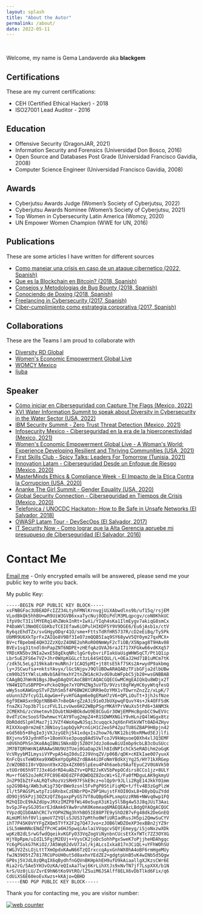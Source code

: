 ```yaml
---
layout: splash
title: "About the Autor"
permalink: /about/
date: 2022-05-11
---
```


<br>

Welcome, my name is Gema Landaverde aka **blackgem**

## Certifications

These are my current certifications:

- CEH (Certified Ethical Hacker) - 2018 
- ISO27001 Lead Auditor - 2016

## Education

- Offensive Security (DragonJAR, 2021)
- Information Security and Forensics (Universidad Don Bosco, 2016)
- Open Source and Databases Post Grade (Universidad Francisco Gavidia, 2008) 
- Computer Science Engineer (Universidad Francisco Gavidia, 2008)


## Awards 

- Cyberjutsu Awards Judge (Women’s Society of Cyberjutsu, 2022)
- Cyberjutsu Awards Nominee (Women’s Society of Cyberjutsu, 2021)
- Top Women in Cybersecurity Latin America (Womcy, 2020)
- UN Empower Women Champion (WWE for UN, 2016)


## Publications

These are some articles I have written for different sources

- [Como manejar una crisis en caso de un ataque cibernetico (2022, Spanish)](https://drive.google.com/file/d/149V12IplW9cdqEPpQ9axW1iU5-XiLsL0/view)
- [Que es la Blockchain en Bitcoin? (2018, Spanish)](https://issuu.com/noiseciberseguridad/docs/revista_noise_8)
- [Consejos y Metodologias de Bug Bounty (2018, Spanish)](https://issuu.com/noiseciberseguridad/docs/revista_noise_6)
- [Conociendo de Doxing (2018, Spanish)](https://issuu.com/noiseciberseguridad/docs/revista_febrero_2018)
- [Freelancing in Cybersecurity (2017, Spanish)](https://issuu.com/noiseciberseguridadla/docs/1.revista_20agosto_202017_20noise)
- [Ciber-cumplimiento como estrategia corporativa (2017, Spanish)](https://issuu.com/noiseciberseguridadla/docs/revista_noise_-_octubre)

  
## Collaborations

These are the Teams I am proud to collaborate with

- [Diversity RD Global](http://diversityrd.com/wp/consultants/)
- [Women's Economic Empowerment Global Live](https://es.weegloballive.com/)
- [WOMCY Mexico](https://www.womcy.org/es/inicio/)
- [Ijuba](http://www.ijuba.solutions/epayments/) 

## Speaker

- [Cómo iniciar en Ciberseguridad con Capture The Flags (Mexico, 2022)](https://www.linkedin.com/posts/womcy_womcy-womcymaezxico-womcytalks-activity-6902266104463646720-Ioyx?utm_source=linkedin_share&utm_medium=member_desktop_web)
- [XVI Water Information Summit to speak about Diversity in Cybersecurity in the Water Sector (USA, 2022)](https://environment.fiu.edu/where-we-work/freshwater/unesco-chair/water-information-summit-xvi/)
- [IBM Security Summit - Zero Trust Threat Detection (Mexico, 2021)](https://www.ibm.com/events/mx/es/security-summit/)
- [Infosecurity Mexico  - Ciberseguridad en la era de la hiperconectividad (Mexico, 2021)](https://www.infosecuritymexico.com/es/eventos-virtuales/infosecurity-latam-edition.html)
- [Women's Economic Empowerment Global Live  - A Woman's World: Experience Developing Resilient and Thriving Communities (USA, 2021)](https://www.weegloballive.com/events/a-womans-world-experience-developing-resilient-and-thriving-communities)
- [First Skills Club  - Spicy Talks: Leaders For Tomorrow (Tunisia, 2021)](https://firstskillsclub.com/)
- [Innovation Latam - Ciberseguridad Desde un Enfoque de Riesgo (Mexico, 2020)](https://www.ibm.com/events/mx/es/security-summit/)
- [MasterMinds Ethics & Compliance Week - El Impacto de la Etica Contra la Corrupcion (USA, 2020)](https://ethicsglobal.com/en/)
- [Ananke The Girl Summit - Gender Equality (USA, 2020)](https://anankemag.com/the-girl-summit/)
- [Global Security Connection - Ciberseguridad en Tiempos de Crisis (Mexico, 2020)](https://cerberus.consulting/2020/#inicio)
- [Telefonica / UNOCDC Hackaton- How to Be Safe in Unsafe Networks (El Salvador, 2018)](https://www.unodc.org/ropan/es/unodc-celebra-en-el-salvador-la-hackathon-aconseja-a-los-pequeos-para-el-uso-seguro-del-internet-en-el-marco-de-las-actividades-del-da-del-internet-seguro.html)
- [OWASP Latam Tour - DevSecOps (El Salvador, 2017)](https://www.facebook.com/owaspElSalvador)
- [IT Security Now - Como lograr que la Alta Gerencia apruebe mi presupueso de Ciberseguridad (El Salvador, 2016)](https://revistaitnow.com/)

# Contact Me

<a href="mailto:blackgem@protonmail.com">Email me</a> - Only encrypted emails will be answered, please send me your public key to write you back.


My public Key:

```
-----BEGIN PGP PUBLIC KEY BLOCK-----
xsFNBGFac3UBEADFcIZZ34LtyhFMNlKrnvgjUiXAbwdlns9b/uf15q/rsjEM
VLodBkQk5hhBU+wR9UiW3GVB6xxaTycNuj0ODiPdlM3MLqpcgv/coN0KhkUC
1fpV0cT3IilMYERq14hZWokInRt+IwXi/YIqh4sKa1IlmEygv7akiqG8smCx
P4DaWVl3NmOECGbKbzTCEIEfaw6iDPulHIKDF5Y9V9DGE6/Eu6jAsb1x/ctV
Ry6qzEhdTZx/svGHgyODqr41O/sme+FttsTdRfHR5737R/cD2eEiBq/Ty5Pk
UbMR9U6XkTprFxZAIQo8V9Bf3IeO7zmQQB5Iaq9SY68ywV5QY0ym27qxMCX+
BV+cfBpebmE4QH32ZzXQzZ4ONE2ohRoR00NmWyF2cTiOB/X5Npag8T9HAv08
BVEv1sg31tndl0nPapZNT6NDPE+zHEfqAzOVAJ6raJI717XFGkw66vdKXq57
YRDiKN5bv3NIa2wxE58gEkqNRclgGr6ybvriFIakUaUigWHWSqCT/Pt1Q1ip
Lbr5uE2FS6e7VZ+Jhr0WXpKGGLct3zL64SHIQUL/L+OEaJ2Hd71B1uMCm7tK
/zdk5L5eLgJ19kka8rmuNRnJr1CAQ5pMI+jt8tsE5kf7SKs2A+wydP9akbmg
ly+JSCwufsa+nktsYAvyx/lGcSNjpvJ9QlUBDwARAQABzTFibGFja2dlbUBw
cm90b25tYWlsLmNvbSA8YmxhY2tnZW1AcHJvdG9ubWFpbC5jb20+wsGNBBAB
CAAgBQJhWnN1BgsJBwgDAgQVCAoCBBYCAQACGQECGwMCHgEAIQkQu8WDjx2T
YN4WIQTuSBPPD+xPckoQ9ge7xYOPHZNg3uVfD/9Vzst8qFWyHC6yyWtqfesQ
wWy5soKAWGnpSTvFZbhSm5f4P6BW2KCURR9eOzYMX1vTDwrnZnzZz/xLpK/7
oUunn3ZVfcyGIL4qwGm+FyvHfGAgm6e0gEMaH7zV6+QPLiOuTt+3jhJsfNze
6gf9EWASxn9QptNBB4h7n8eQArgZzA3i91eOJbUXpwqFQuvY4s+Jk4OFFSdK
fnaZKi7op3b7liczFVLILzvUwo6H22WBpPSgrMKAYPrVWuXs5tPd6+3ANM3k
2CMEKhG/zcVmetmvhIOubtNUHBOkdwU9E8CGuGr3OWjEMPHcBgnbCC9wEVVc
0vdTzCmcSooSfDwhmwcYCAY9Tug2mpZ4+R1SDWMXNGiY9vHLnzQ4lWGgx8tz
DbROddSlpHlMaz7j1JVZf4WoXqwNJSqi3cuqqckJqX6nFH5kVWTt0AD4ZHyv
RIXXXoq0rm2mEtJBN1oy1apbQykPcnGiH1C2eo5P42pzTU8GZBAP9H8pjn42
eGd56b5+8hgIe3jVXJzyGEhj541xdqxIs2how76/NK12bi9bxRMwd5EJjlfi
BXjvnv59JydnHTo+1BomVXse3puqq8AdSVwTcoJV9kWqvoeQ0Xh4xlJQ3EMF
n0V6hOPhSn3Ko8AqIBNi5Nkn8Dj5Z0OYJdzJo8owBiUImbp9cbLB3cOuSUcc
JM7BTQRhWnN1ARAAwSNU9U3TUei0GaDap2klh8IdNPIchCkSeRADihm2oGqK
VcVRyybMILmysiVYPvpA54qI0duI2J9VnqZV/p06B/qDK+cKEkIae0O7yuxX
KnFcQssTeWOXea9XWDkmYpQpR6ZrdBA44iOFoNmYBdkXjYg25/HY71kXRGep
ZcWZOBD1I0rVQUonX9xX2Qx4ZX005lpEeu4P4h6aebz9AafEyuC2V0UAVk50
xtUOr065h9T7J3x4GdrRD4uAbZYv+QP82JxKV5bPepOCdirs8CCo1jz+8ULY
Mu+rfG652oJeRCFFC89E4DEdZFFdQWDQZ8ZocWi+SI/Fa0fMDguLAK9gkmyU
Jn2P9IbZtFxALRQTsRozVzSRH97FSkE9cz+olQp9r9JLli2RgE14JkkYO1mm
sp2G9B4q/AWb3uKig73Qr8We9zsnl5FvPgP0StiFiqMQ+t/ftv4B3zGgPlzW
Il/t5PAGSPLwtpTzi6RnbxCzENbrPQ+Z9P1HujstFXOI0OxL8+D8ybQuZYdd
dD9Oj95kPzj3OZXzQfZ6gaxpPyGS7Vf8uQBp0kPLxmpUzzRN6+NWvq0wp1FQ
M2hQIDcE9kAZdUpvJRXzIMZP8fWi40e5upX3iK1y5l5Bg4w53J8qJUiT3Aai
bvSpJFeySGJ05xrEJdAmk6YAw9ruhK0Kemeaq6MAEQEAAcLBdgQYAQgACQUC
YVpzdQIbDAAhCRC7xYOPHZNg3hYhBO5IE88P7E9yShD2B7vFg48dk2DeGnEQ
ALmUMlhhf0VliqmoV7ZYQlsSJUS37pMtho0WfiURIadRusJH5pi2QmwSuCYV
ihT7P45K0VYYFgZXQm5TYfX2F2g7Q47Jvo+zJOB6lWDZOeXP3exBBn2jYZ9r
iSL5mWmNNcENdZfPcHCa6HJ5pwqiAxlaiVVqgcvSQYjEmeyg/iSjoNxzwXDk
wpKzB2dLSrwGfwdQqeikvKGFyO33VqZogViNynbnCUcsEtXxfWTc7ZZ3OYXG
HjY8pRpm/uIdIL5FgjM2EUj++VysCK2joDcSohhPgxSweK7oPjjheHDAhgqc
Yc6gPGskG7hKiO2/JA5Wq02dvU7Jal/kjALcsIxka817n3CiQL+uYFhWOhSU
tWGJV2ZsLOjLttTXmOpdxKAwN66TzQIrxccqAyxGnhWX0hA4oBF6rmHgeMUy
fwJN39O5tZ7817RCUPoUH0ut5d8axhxYEdZE2+gdgtpUnB5vK4wINb5d5Qgw
GP0sj5VJdL0zQRqIX6qBydhfnGQVnBKHpkhEH9ufU9kAiaallgXJKzsCWr6E
Ria2rG/5Ae5YH3vOzKA/eQIxAa7lwj6KrLihXtJs9xNvTN7jf7LspXXX/b1N
krS/Uz0jLU/ZvrE9hN6tKo9VtRO/lZSuiM6JSAlff8ELX6vDbTlkd6Fix/q6
CdUiXS6E60eoEvXwzs+kKAjo=QBHD
-----END PGP PUBLIC KEY BLOCK-----
```
<p>Thank you for contacting me, you are visitor number:</p>

<!-- hitwebcounter Code START -->
<a href="https://www.hitwebcounter.com" target="_blank">
<img src="https://hitwebcounter.com/counter/counter.php?page=7987110&style=0001&nbdigits=5&type=page&initCount=0" title="Free Counter" Alt="web counter"   border="0" /></a>                              

